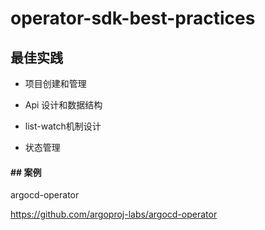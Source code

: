 # operator-sdk-best-practices
## 最佳实践

- 项目创建和管理 

- Api 设计和数据结构

- list-watch机制设计
- 状态管理

#### ## 案例

argocd-operator

https://github.com/argoproj-labs/argocd-operator



